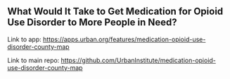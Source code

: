 ## What Would It Take to Get Medication for Opioid Use Disorder to More People in Need?

Link to app: https://apps.urban.org/features/medication-opioid-use-disorder-county-map

Link to main repo: https://github.com/UrbanInstitute/medication-opioid-use-disorder-county-map
